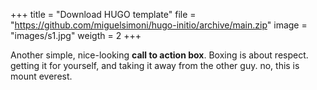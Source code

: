 +++
title = "Download HUGO template"
file = "https://github.com/miguelsimoni/hugo-initio/archive/main.zip"
image = "images/s1.jpg"
weigth = 2
+++

Another simple, nice-looking **call to action box**. Boxing is about respect. getting it for yourself, and taking it away from the other guy. no, this is mount everest.
